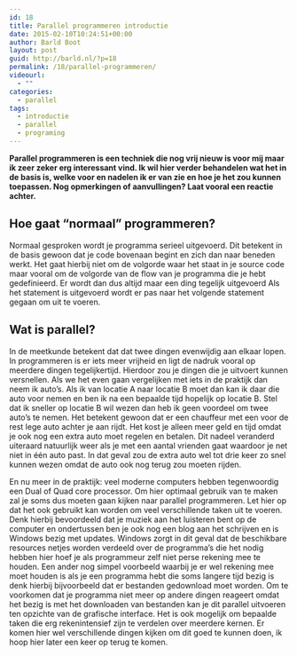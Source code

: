 ```yaml
---
id: 18
title: Parallel programmeren introductie
date: 2015-02-10T10:24:51+00:00
author: Barld Boot
layout: post
guid: http://barld.nl/?p=18
permalink: /18/parallel-programmeren/
videourl:
  - ""
categories:
  - parallel
tags:
  - introductie
  - parallel
  - programing
---
```

**Parallel programmeren is een techniek die nog vrij nieuw is voor mij maar ik zeer zeker erg interessant vind. Ik wil hier verder behandelen wat het in de basis is, welke voor en nadelen ik er van zie en hoe je het zou kunnen toepassen. Nog opmerkingen of aanvullingen? Laat vooral een reactie achter.**

## Hoe gaat “normaal” programmeren?

Normaal gesproken wordt je programma serieel uitgevoerd. Dit betekent in de basis gewoon dat je code bovenaan begint en zich dan naar beneden werkt. Het gaat hierbij niet om de volgorde waar het staat in je source code maar vooral om de volgorde van de flow van je programma die je hebt gedefinieerd. Er wordt dan dus altijd maar een ding tegelijk uitgevoerd Als het statement is uitgevoerd wordt er pas naar het volgende statement gegaan om uit te voeren.

## Wat is parallel?

In de meetkunde betekent dat dat twee dingen evenwijdig aan elkaar lopen. In programmeren is er iets meer vrijheid en ligt de nadruk vooral op meerdere dingen tegelijkertijd. Hierdoor zou je dingen die je uitvoert kunnen versnellen. Als we het even gaan vergelijken met iets in de praktijk dan neem ik auto’s. Als ik van locatie A naar locatie B moet dan kan ik daar die auto voor nemen en ben ik na een bepaalde tijd hopelijk op locatie B. Stel dat ik sneller op locatie B wil wezen dan heb ik geen voordeel om twee auto’s te nemen. Het betekent gewoon dat er een chauffeur met een voor de rest lege auto achter je aan rijdt. Het kost je alleen meer geld en tijd omdat je ook nog een extra auto moet regelen en betalen. Dit nadeel veranderd uiteraard natuurlijk weer als je met een aantal vrienden gaat waardoor je net niet in één auto past. In dat geval zou de extra auto wel tot drie keer zo snel kunnen wezen omdat de auto ook nog terug zou moeten rijden.

En nu meer in de praktijk: veel moderne computers hebben tegenwoordig een Dual of Quad core processor. Om hier optimaal gebruik van te maken zal je soms dus moeten gaan kijken naar parallel programmeren. Let hier op dat het ook gebruikt kan worden om veel verschillende taken uit te voeren. Denk hierbij bevoordeeld dat je muziek aan het luisteren bent op de computer en ondertussen ben je ook nog een blog aan het schrijven en is Windows bezig met updates. Windows zorgt in dit geval dat de beschikbare resources netjes worden verdeeld over de programma’s die het nodig hebben hier hoef je als programmeur zelf niet perse rekening mee te houden. Een ander nog simpel voorbeeld waarbij je er wel rekening mee moet houden is als je een programma hebt die soms langere tijd bezig is denk hierbij bijvoorbeeld dat er bestanden gedownload moet worden. Om te voorkomen dat je programma niet meer op andere dingen reageert omdat het bezig is met het downloaden van bestanden kan je dit parallel uitvoeren ten opzichte van de grafische interface. Het is ook mogelijk om bepaalde taken die erg rekenintensief zijn te verdelen over meerdere kernen. Er komen hier wel verschillende dingen kijken om dit goed te kunnen doen, ik hoop hier later een keer op terug te komen.